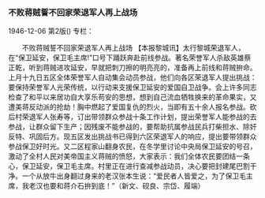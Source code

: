 ### 不败蒋贼誓不回家荣退军人再上战场

1946-12-06
第2版()
专栏：

　　不败蒋贼誓不回家荣退军人再上战场
    【本报黎城讯】太行黎城荣退军人，在“保卫延安，保卫毛主席!”口号下踊跃奔赴前线参战。著名荣誉军人杀敌英雄蔡正乾，听到蒋贼进攻延安，早就把刺刀擦的明亮亮的，准备再上前线和蒋贼拚命。上月十九日五区全体荣誉军人自动集会动员参战，他们向各区荣退军人提出挑战：要保持荣誉军人光荣传统，以行动来支援保卫延安的爱国自卫战争。会上许多同志检查了和平以来居功自大享乐苟安的思想，想到自己流血牺牲换来的革命果实，又遭美蒋反动派的抢劫！胸中燃起了爱国复仇的烈火，当即有五十余人报名参战。砍后村荣退军人张寿等，订出带领群众参战十条工作计划，提出荣誉军人能参战的去参战，让群众留下生产；因残废不能参战的，要帮助抗属参战民兵打柴担水、除奸反特、巩固后方。现五区发出挑战书已得到六区荣退军人的响应，提出要带领群众参战保卫好时光。又二区程家山翻身农民，在冬学里讨论中央局保卫延安的号召，激动了全村人民对美帝国主义蒋贼的愤怒，大家表示：我们全体农民要团结一条心，保卫延安，保卫毛主席。村里正在进行查减参战动员，决心要把封建尾巴割干净。一个从放牛出身翻过身来的老汉张本生说：“爱民者人皆爱之，为了保卫毛主席，我老汉也要和蒋介石拚到底！”（新文、砚良、宗岱、履端）
